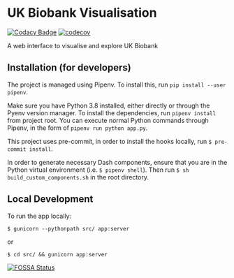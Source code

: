 # UK Biobank Visualisation
[![Codacy Badge](https://app.codacy.com/project/badge/Grade/9cc1d9d60e4d409faa259833e7f1af26)](https://www.codacy.com?utm_source=github.com&amp;utm_medium=referral&amp;utm_content=rayanht/UK-Biobank-Visualisation&amp;utm_campaign=Badge_Grade)
[![codecov](https://codecov.io/gh/rayanht/UK-Biobank-Visualisation/branch/main/graph/badge.svg?token=L44KA5MU5N)](https://codecov.io/gh/rayanht/UK-Biobank-Visualisation)

A web interface to visualise and explore UK Biobank

## Installation (for developers)
The project is managed using Pipenv. To install this, run `pip install --user pipenv`.

Make sure you have Python 3.8 installed, either directly or through the Pyenv version manager. To install the dependencies, run `pipenv install` from project root. You can execute normal Python commands through Pipenv, in the form of `pipenv run python app.py`.

This project uses pre-commit, in order to install the hooks locally, run `$ pre-commit install`.

In order to generate necessary Dash components, ensure that you are in the Python virtual environment (i.e. `$ pipenv shell`). Then run `$ sh build_custom_components.sh` in the root directory.

## Local Development

To run the app locally:

`$ gunicorn --pythonpath src/ app:server`

or

`$ cd src/ && gunicorn app:server`

[![FOSSA Status](https://app.fossa.com/api/projects/git%2Bgithub.com%2Frayanht%2FUK-Biobank-Visualisation.svg?type=large)](https://app.fossa.com/projects/git%2Bgithub.com%2Frayanht%2FUK-Biobank-Visualisation?ref=badge_large)
